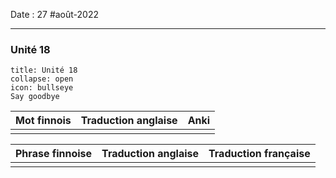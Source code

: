 Date : 27 #août-2022
***
### Unité 18
```ad-abstract 
title: Unité 18
collapse: open
icon: bullseye
Say goodbye
```

| Mot finnois | Traduction anglaise | Anki |
| ----------- | ------------------- | ---- |
|             |                     |      |

| Phrase finnoise | Traduction anglaise | Traduction française |
| --------------- | ------------------- | -------------------- |
|                 |                     |                      |